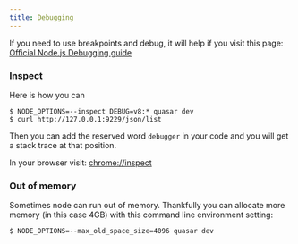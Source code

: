 ```yaml
---
title: Debugging
---
```




If you need to use breakpoints and debug, it will help if you visit this page: [Official Node.js Debugging guide](https://nodejs.org/en/docs/guides/debugging-getting-started/)

### Inspect

Here is how you can 

```shell 
$ NODE_OPTIONS=--inspect DEBUG=v8:* quasar dev
$ curl http://127.0.0.1:9229/json/list
```

Then you can add the reserved word `debugger` in your code and you will get a stack trace at that position.

In your browser visit: [chrome://inspect](chrome://inspect)

### Out of memory

Sometimes node can run out of memory. Thankfully you can allocate more memory (in this case 4GB) with this command line environment setting:

```shell 
$ NODE_OPTIONS=--max_old_space_size=4096 quasar dev
```
